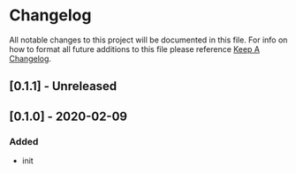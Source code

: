 # Changelog

All notable changes to this project will be documented in this file. For info on how to format all future additions to this file please reference [Keep A Changelog](https://keepachangelog.com/en/1.0.0/).

## [0.1.1] - Unreleased

## [0.1.0] - 2020-02-09
### Added
- init